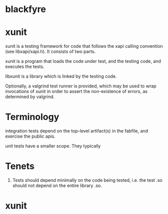 # blackfyre


# xunit

xunit is a testing framework for code that follows the xapi calling convention (see libxapi/xapi.h). It consists of two parts.

xunit is a program that loads the code under test, and the testing code, and executes the tests.

libxunit is a library which is linked by the testing code.

Optionally, a valgrind test runner is provided, which may be used to wrap invocations of xunit in order to assert the non-existence of errors, as determined by valgrind.

# Terminology

integration tests depend on the top-level artifact(s) in the fabfile, and exercise the public apis.

unit tests have a smaller scope. They typically 

# Tenets

1. Tests should depend minimally on the code being tested, i.e. the test .so should not depend on the entire library .so.

# xunit

